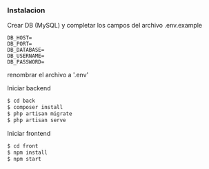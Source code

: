 ### Instalacion
Crear DB (MySQL) y completar los campos del archivo .env.example
```
DB_HOST=
DB_PORT=
DB_DATABASE=
DB_USERNAME=
DB_PASSWORD=
```
renombrar el archivo a '.env'

Iniciar backend
```sh
$ cd back
$ composer install
$ php artisan migrate
$ php artisan serve
```

Iniciar frontend
```sh
$ cd front
$ npm install
$ npm start
```
